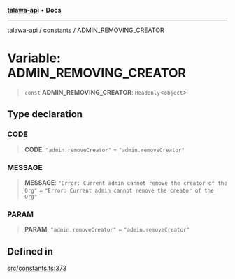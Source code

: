 [**talawa-api**](../../README.md) • **Docs**

***

[talawa-api](../../modules.md) / [constants](../README.md) / ADMIN\_REMOVING\_CREATOR

# Variable: ADMIN\_REMOVING\_CREATOR

> `const` **ADMIN\_REMOVING\_CREATOR**: `Readonly`\<`object`\>

## Type declaration

### CODE

> **CODE**: `"admin.removeCreator"` = `"admin.removeCreator"`

### MESSAGE

> **MESSAGE**: `"Error: Current admin cannot remove the creator of the Org"` = `"Error: Current admin cannot remove the creator of the Org"`

### PARAM

> **PARAM**: `"admin.removeCreator"` = `"admin.removeCreator"`

## Defined in

[src/constants.ts:373](https://github.com/PalisadoesFoundation/talawa-api/blob/fe65d855b3d1e3e4af621340e7e8bfa0325634c1/src/constants.ts#L373)
